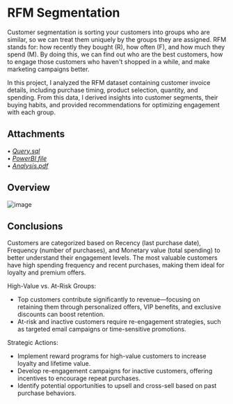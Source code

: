# RFM Segmentation

Customer segmentation is sorting your customers into groups who are similar, so we can treat them uniquely by the groups they are assigned. RFM stands for: how recently they bought (R), how often (F), and how much they spend (M). By doing this, we can find out who are the best customers, how to engage those customers who haven't shopped in a while, and make marketing campaigns better.

In this project, I analyzed the RFM dataset containing customer invoice details, including purchase timing, product selection, quantity, and spending. From this data, I derived insights into customer segments, their buying habits, and provided recommendations for optimizing engagement with each group.

## Attachments

• [*Query.sql*](https://github.com/monikase/Data-Analytics-Projects/blob/8b5a31d71ef22855f6dc5ff430c3cf6f6362ad79/8-RFM%20Segments/RFM_Segments.sql)  
• [*PowerBI file*](https://github.com/monikase/Data-Analytics-Projects/blob/8b5a31d71ef22855f6dc5ff430c3cf6f6362ad79/8-RFM%20Segments/RFM.pbix)  
• [*Analysis.pdf*](https://github.com/monikase/Data-Analytics-Projects/blob/8b5a31d71ef22855f6dc5ff430c3cf6f6362ad79/8-RFM%20Segments/RFM_Analysis.pdf)  

## Overview

![image](https://github.com/user-attachments/assets/86061ace-53c6-4a32-8acc-171c3e93ab84)


## Conclusions
 
Customers are categorized based on Recency (last purchase date), Frequency (number of purchases), and Monetary value (total spending) to better understand their engagement levels.
The most valuable customers have high spending frequency and recent purchases, making them ideal for loyalty and premium offers.

High-Value vs. At-Risk Groups:
- Top customers contribute significantly to revenue—focusing on retaining them through personalized offers, VIP benefits, and exclusive discounts can boost retention.
- At-risk and inactive customers require re-engagement strategies, such as targeted email campaigns or time-sensitive promotions.

Strategic Actions:
- Implement reward programs for high-value customers to increase loyalty and lifetime value.
- Develop re-engagement campaigns for inactive customers, offering incentives to encourage repeat purchases.
- Identify potential opportunities to upsell and cross-sell based on past purchase behaviors.
